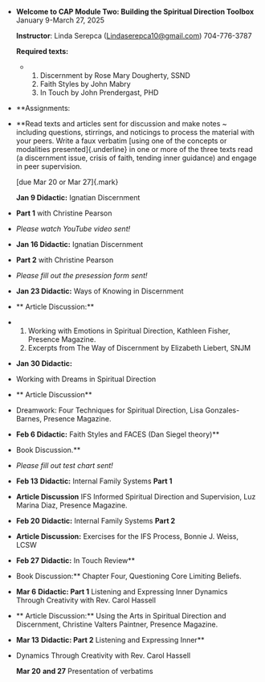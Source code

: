 - **Welcome to CAP Module Two:
  Building the Spiritual Direction Toolbox**
  January 9-March 27, 2025
  
  **Instructor**: Linda Serepca (<Lindaserepca10@gmail.com>) 704-776-3787
  
  **Required texts:**
	- 1. Discernment by Rose Mary Dougherty, SSND
	  2. Faith Styles by John Mabry
	  3. In Touch by John Prendergast, PHD
- **Assignments:
- **Read texts and articles sent for discussion and make notes ~ including questions, stirrings, and noticings to process the material with your peers.
  Write a faux verbatim [using one of the concepts or modalities presented]{.underline} in one or more of the three texts read (a discernment issue, crisis of faith, tending inner guidance) and engage in peer supervision. 
  
  [due Mar 20 or Mar 27]{.mark}
  
  **Jan 9 Didactic:** Ignatian Discernment
- **Part 1** with Christine Pearson
- *Please watch YouTube video sent!*
- **Jan 16 Didactic:** Ignatian Discernment
- **Part 2** with Christine Pearson
- *Please fill out the presession form sent!*
- **Jan 23 Didactic:** Ways of Knowing in Discernment
- ** Article Discussion:**
- 1. Working with Emotions in Spiritual Direction, Kathleen Fisher, Presence Magazine. 
  2. Excerpts from The Way of Discernment by Elizabeth Liebert, SNJM
- **Jan 30 Didactic:**
- Working with Dreams in Spiritual Direction
- ** Article Discussion**
- Dreamwork: Four Techniques for Spiritual Direction, Lisa Gonzales-Barnes, Presence Magazine.
- **Feb 6 Didactic:** Faith Styles and FACES (Dan Siegel theory)**
- Book Discussion.**
- *Please fill out test chart sent!*
- **Feb 13** **Didactic:** Internal Family Systems **Part 1**
- **Article Discussion** IFS Informed Spiritual Direction and Supervision, Luz Marina Diaz, Presence Magazine.
- **Feb 20** **Didactic:** Internal Family Systems **Part 2**
- **Article Discussion:** Exercises for the IFS Process, Bonnie J. Weiss, LCSW
- **Feb 27** **Didactic:** In Touch Review**
- Book Discussion:** Chapter Four, Questioning Core Limiting Beliefs.
- **Mar 6** **Didactic: Part 1** Listening and Expressing Inner Dynamics Through Creativity with Rev. Carol Hassell
- ** Article Discussion:** Using the Arts in Spiritual Direction and Discernment, Christine Valters Paintner, Presence Magazine.
- **Mar 13** **Didactic: Part 2** Listening and Expressing Inner**
- Dynamics Through Creativity with Rev. Carol Hassell
  
  **Mar 20** **and 27** Presentation of verbatims